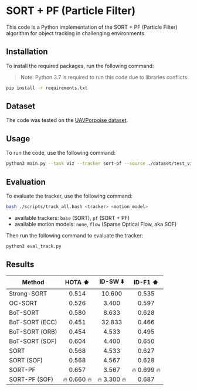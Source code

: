 # SORT + PF (Particle Filter)

This code is a Python implementation of the SORT + PF (Particle Filter) algorithm for object tracking in challenging environments.


## Installation

To install the required packages, run the following command:

> Note: Python 3.7 is required to run this code due to libraries conflicts.

```bash
pip install -r requirements.txt
```

## Dataset

The code was tested on the [UAVPorpoise dataset](https://putvision.github.io/UAVPorpoises/).

## Usage

To run the code, use the following command:

```bash
python3 main.py --task viz --tracker sort-pf --source ./dataset/test_videos/000.avi --engine cpu --cache-yolo
```

## Evaluation

To evaluate the tracker, use the following command:

```bash
bash ./scripts/track_all.bash <tracker> <motion_model>
```

- available trackers: `base` (SORT), `pf` (SORT + PF)
- available motion models: `none`, `flow` (Sparse Optical Flow, aka SOF)

Then run the following command to evaluate the tracker:

```bash
python3 eval_track.py
```

## Results

| Method         | HOTA :arrow_up: | ID-SW :arrow_down: | ID-F1 :arrow_up: |
|----------------|:----------------:|:-------------------:|:-----------------:|
| Strong-SORT    |       0.514      |        10.600       |       0.535       |
| OC-SORT        |       0.526      |        3.400   |       0.597       |
| BoT-SORT       |       0.580      |        8.633        |       0.628       |
| BoT-SORT (ECC) |       0.451      |        32.833       |       0.466       |
| BoT-SORT (ORB) |       0.454      |        4.533        |       0.495       |
| BoT-SORT (SOF) |       0.604      |        4.400        |       0.650       |
| SORT           |       0.568      |        4.533        |       0.627       |
| SORT (SOF)     |       0.568      |        4.567        |       0.628       |
| SORT-PF        |       0.657                  |        3.567        |      :fire: 0.699 :fire:      |
| SORT-PF (SOF)  |      :fire: 0.660 :fire:     |       :fire: 3.300 :fire:       |  0.687  |
